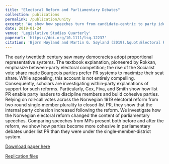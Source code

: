 ```yaml
---
title: "Electoral Reform and Parliamentary Debates"
collection: publications
permalink: /publication/unity
excerpt: 'We show how speeches turn from candidate-centric to party ideological contestation as a consequence of electoral reform.'
date: 2019-01-24
venue: 'Legislative Studies Quarterly'
paperurl: 'https://doi.org/10.1111/lsq.12237'
citation: 'Bjørn Høyland and Martin G. Søyland (2019).&quot;Electoral Reform and Parliamentary Debates.&quot;<i> Legislative Studies Quarterly</i>  44 (4) 593 - 615.'
---
```

The early twentieth century saw many democracies adopt proportional representative systems. The textbook explanation, pioneered by Rokkan, emphasize between‐party electoral competition; the rise of the Socialist vote share made Bourgeois parties prefer PR systems to maximize their seat share. While appealing, this account is not entirely compelling. Consequently, scholars are investigating within‐party explanations of support for such reforms. Particularly, Cox, Fiva, and Smith show how list PR enable party leaders to discipline members and build cohesive parties. Relying on roll‐call votes across the Norwegian 1919 electoral reform from two‐round single‐member plurality to closed‐list PR, they show that the internal party cohesion increased following the reform. We investigate how the Norwegian electoral reform changed the content of parliamentary speeches. Comparing speeches from MPs present both before and after the reform, we show how parties become more cohesive in parliamentary debates under list PR than they were under the single‐member‐district system.

[Download paper here](https://onlinelibrary.wiley.com/doi/epdf/10.1111/lsq.12237)

[Replication files](https://dataverse.harvard.edu/dataset.xhtml?persistentId=doi:10.7910/DVN/QYB7PK)